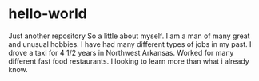 # hello-world
Just another repository
So a little about myself. I am a man of many great and unusual hobbies.
I have had many different types of jobs in my past.
I drove a taxi for 4 1/2 years in Northwest Arkansas.
Worked for many different fast food restaurants.
I looking to learn more than what i already know.
